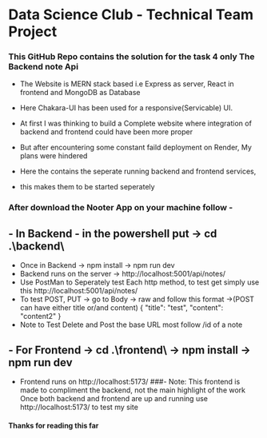 # Data Science Club - Technical Team Project

### This GitHub Repo contains the solution for the task  4 only The Backend note Api
- The Website is MERN stack based i.e Express as server, React in frontend and MongoDB as Database
- Here Chakara-UI has been used for a responsive(Servicable) UI.
- At first I was thinking to build a Complete website where integration of backend and frontend could have been more proper
- But after encountering some constant faild deployment on Render, My plans were hindered

- Here the contains the seperate running backend and frontend services,
- this makes them to be started seperately

### After download the Nooter App on your machine follow - 

## - In Backend - in the powershell put ->  cd .\backend\
- Once in Backend -> npm install -> npm run dev
- Backend runs on the server ->  http://localhost:5001/api/notes/
- Use PostMan to Seperately test Each http method,  to test get simply use this http://localhost:5001/api/notes/
- To test POST, PUT -> go to Body ->  raw and follow this format ->(POST can have either title or/and content)
{
    "title": "test",
    "content": "content2"
}
- Note to Test Delete and Post the base URL most follow /id of a note

## - For Frontend -> cd .\frontend\  -> npm install -> npm run dev
- Frontend runs on  http://localhost:5173/
###- Note: This frontend is made to compliment the backend, not the main highlight of the work
Once both backend and frontend are up and running use  http://localhost:5173/ to test my site
#### Thanks for reading this far
